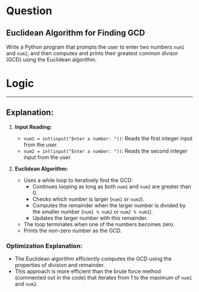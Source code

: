 
# Question
## Euclidean Algorithm for Finding GCD

Write a Python program that prompts the user to enter two numbers `num1` and `num2`, and then computes and prints their greatest common divisor (GCD) using the Euclidean algorithm.

# Logic
---

## Explanation:

1. **Input Reading:**
   - `num1 = int(input("Enter a number: "))`: Reads the first integer input from the user.
   - `num2 = int(input("Enter a number: "))`: Reads the second integer input from the user.

2. **Euclidean Algorithm:**
   - Uses a while loop to iteratively find the GCD:
     - Continues looping as long as both `num1` and `num2` are greater than 0.
     - Checks which number is larger (`num1` or `num2`).
     - Computes the remainder when the larger number is divided by the smaller number (`num1 % num2` or `num2 % num1`).
     - Updates the larger number with this remainder.
   - The loop terminates when one of the numbers becomes zero.
   - Prints the non-zero number as the GCD.

### Optimization Explanation:
- The Euclidean algorithm efficiently computes the GCD using the properties of division and remainder.
- This approach is more efficient than the brute force method (commented out in the code) that iterates from 1 to the maximum of `num1` and `num2`.

